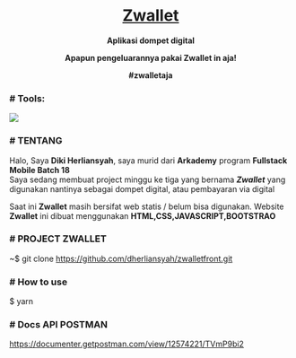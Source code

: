 <h1 align="center">
  <a href="https://zwalletfront.web.app" target="_blank">Zwallet</a>
</h1>

<p align="center"><b>Aplikasi dompet digital</b></p>
<p align="center"><b>Apapun pengeluarannya pakai Zwallet in aja!</b></p>
<p align="center"><b>#zwalletaja</b></p>

### # Tools:

<img src="https://camo.githubusercontent.com/843045709ac42b1dc5098443b2c95c78206d6eeda2ef8e1e0630756b061f6b8e/68747470733a2f2f696d672e736869656c64732e696f2f62616467652f54657874253230456469746f722d56697375616c25323053747564696f253230436f64652d626c75653f266c6f676f3d76697375616c25323073747564696f253230636f6465266c6f676f436f6c6f723d626c7565">

### # TENTANG

Halo, Saya <b>Diki Herliansyah</b>, saya murid dari <b>Arkademy</b> program <b>Fullstack Mobile Batch 18</b><br>
Saya sedang membuat project minggu ke tiga yang bernama <b><i>Zwallet</b></i> yang digunakan nantinya sebagai dompet digital, atau pembayaran via digital

Saat ini <b>Zwallet</b> masih bersifat web statis / belum bisa digunakan.
Website <b>Zwallet</b> ini dibuat menggunakan <b>HTML,CSS,JAVASCRIPT,BOOTSTRAO</b>

### # PROJECT ZWALLET

~$ git clone https://github.com/dherliansyah/zwalletfront.git


### # How to use

$ yarn


### # Docs API POSTMAN

https://documenter.getpostman.com/view/12574221/TVmP9bi2

